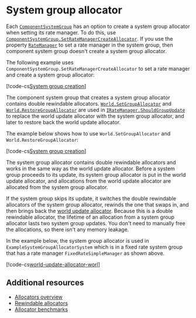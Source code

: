 # System group allocator

Each [`ComponentSystemGroup`](xref:Unity.Entities.ComponentSystemGroup) has an option to create a system group allocator when setting its rate manager. To do this, use [`ComponentSystemGroup.SetRateManagerCreateAllocator`](xref:Unity.Entities.ComponentSystemGroup.SetRateManagerCreateAllocator*). If you use the property [`RateManager`](xref:Unity.Entities.ComponentSystemGroup.RateManager*) to set a rate manager in the system group, then component system group doesn't create a system group allocator. 

The following example uses `ComponentSystemGroup.SetRateManagerCreateAllocator` to set a rate manager and create a system group allocator:

[!code-cs[System group creation](../DocCodeSamples.Tests/SystemGroupAllocatorExample.cs#create-allocator)]        

The component system group that creates a system group allocator contains double rewindable allocators. [`World.SetGroupAllocator`](xref:Unity.Entities.World.SetGroupAllocator*) and [`World.RestoreGroupAllocator`](xref:Unity.Entities.World.RestoreGroupAllocator*) are used in [`IRateManager.ShouldGroupUpdate`](xref:Unity.Entities.IRateManager.ShouldGroupUpdate*) to replace the world update allocator with the system group allocator, and later to restore back the world update allocator. 

The example below shows how to use `World.SetGroupAllocator` and `World.RestoreGroupAllocator`:

[!code-cs[System group creation](../DocCodeSamples.Tests/SystemGroupAllocatorExample.cs#group-allocator)]   

The system group allocator contains double rewindable allocators and works in the same way as the world update allocator. Before a system group proceeds to its update, its system group allocator is put in the world update allocator, and allocations from the world update allocator are allocated from the system group allocator. 

If the system group skips its update, it switches the double rewindable allocators of the system group allocator, rewinds the one that swaps in, and then brings back the [world update allocator](allocators-world-update.md). Because this is a double rewindable allocator, the lifetime of an allocation from a system group allocator lasts two system group updates. You don't need to manually free the allocations, so there isn't any memory leakage.

In the example below, the system group allocator is used in `ExampleSystemGroupAllocatorSystem` which is in a fixed rate system group that has a rate manager `FixedRateSimpleManager` as shown above.

[!code-cs[world-update-allocator-worl](../Unity.Entities.Tests/AllocatorsCustomPrebuiltTests.cs#world-update-allocator-system-state)]

## Additional resources

* [Allocators overview](allocators-overview.md)
* [Rewindable allocators](https://docs.unity3d.com/Packages/com.unity.collections@latest/index.html?subfolder=/manual/allocator-rewindable.html)
* [Allocator benchmarks](https://docs.unity3d.com/Packages/com.unity.collections@latest/index.html?subfolder=/manual/allocator-benchmarks.html)